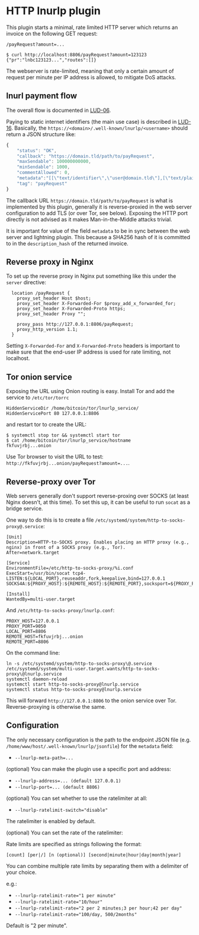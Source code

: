 # HTTP lnurlp plugin

This plugin starts a minimal, rate limited HTTP server which returns an invoice on the following GET request:

`/payRequest?amount=...`

```
$ curl http://localhost:8806/payRequest?amount=123123
{"pr":"lnbc123123...","routes":[]}
```

The webserver is rate-limited, meaning that only a certain amount of request per minute per IP address is allowed, to mitigate DoS attacks.

## lnurl payment flow

The overall flow is documented in [LUD-06](https://github.com/fiatjaf/lnurl-rfc/blob/luds/06.md).

Paying to static internet identifiers (the main use case) is described in [LUD-16](https://github.com/fiatjaf/lnurl-rfc/blob/luds/16.md). Basically, the `https://<domain>/.well-known/lnurlp/<username>` should return a JSON structure like:

```javascript
{
    "status": "OK",
    "callback": "https://domain.tld/path/to/payRequest",
    "maxSendable": 100000000000,
    "minSendable": 1000,
    "commentAllowed": 0,
    "metadata":"[[\"text/identifier\",\"user@domain.tld\"],[\"text/plain\",\"Donation to user@domain.tld.\"]]",
    "tag": "payRequest"
}
```

The callback URL `https://domain.tld/path/to/payRequest` is what is implemented by this plugin, generally it is reverse-proxied in the web server configuration to add TLS
(or over Tor, see below). Exposing the HTTP port directly is not advised as it makes Man-in-the-Middle attacks trivial.

It is important for value of the field `metadata` to be in sync between the web server and lightning plugin. This because a SHA256 hash of it is committed to in the `description_hash` of the returned invoice.

## Reverse proxy in Nginx

To set up the reverse proxy in Nginx put something like this under the `server` directive:

```
  location /payRequest {
    proxy_set_header Host $host;
    proxy_set_header X-Forwarded-For $proxy_add_x_forwarded_for;
    proxy_set_header X-Forwarded-Proto https;
    proxy_set_header Proxy "";

    proxy_pass http://127.0.0.1:8806/payRequest;
    proxy_http_version 1.1;
  }
```

Setting `X-Forwarded-For` and `X-Forwarded-Proto` headers is important to make sure that the end-user IP address is used for rate limiting, not localhost.

## Tor onion service

Exposing the URL using Onion routing is easy. Install Tor and add the service to `/etc/tor/torrc`

```
HiddenServiceDir /home/bitcoin/tor/lnurlp_service/
HiddenServicePort 80 127.0.0.1:8806
```

and restart tor to create the URL:

```
$ systemctl stop tor && systemctl start tor
$ cat /home/bitcoin/tor/lnurlp_service/hostname
fkfuvjrbj...onion
```

Use Tor browser to visit the URL to test: `http://fkfuvjrbj...onion/payRequest?amount=...`.

## Reverse-proxy over Tor

Web servers generally don't support reverse-proxing over SOCKS (at least Nginx doesn't, at this time). To set this up, it can be useful to run `socat` as a bridge service.

One way to do this is to create a file `/etc/systemd/system/http-to-socks-proxy@.service`:

```
[Unit]
Description=HTTP-to-SOCKS proxy. Enables placing an HTTP proxy (e.g., nginx) in front of a SOCKS proxy (e.g., Tor).
After=network.target

[Service]
EnvironmentFile=/etc/http-to-socks-proxy/%i.conf
ExecStart=/usr/bin/socat tcp4-LISTEN:${LOCAL_PORT},reuseaddr,fork,keepalive,bind=127.0.0.1 SOCKS4A:${PROXY_HOST}:${REMOTE_HOST}:${REMOTE_PORT},socksport=${PROXY_PORT}

[Install]
WantedBy=multi-user.target
```

And `/etc/http-to-socks-proxy/lnurlp.conf`:

```
PROXY_HOST=127.0.0.1
PROXY_PORT=9050
LOCAL_PORT=8806
REMOTE_HOST=fkfuvjrbj...onion
REMOTE_PORT=8806
```

On the command line:

```
ln -s /etc/systemd/system/http-to-socks-proxy\@.service /etc/systemd/system/multi-user.target.wants/http-to-socks-proxy\@lnurlp.service
systemctl daemon-reload
systemctl start http-to-socks-proxy@lnurlp.service
systemctl status http-to-socks-proxy@lnurlp.service
```

This will forward `http://127.0.0.1:8806` to the onion service over Tor. Reverse-proxying is otherwise the same.

## Configuration

The only necessary configuration is the path to the endpoint JSON file (e.g. `/home/www/host/.well-known/lnurlp/jsonfile`) for the `metadata`
field:

- `--lnurlp-meta-path=...`

(optional) You can make the plugin use a specific port and address:

- `--lnurlp-address=... (default 127.0.0.1)`
- `--lnurlp-port=... (default 8806)`

(optional) You can set whether to use the ratelimiter at all:

- `--lnurlp-ratelimit-switch="disable"`

The ratelimiter is enabled by default.

(optional) You can set the rate of the ratelimiter:

Rate limits are specified as strings following the format:
```
[count] [per|/] [n (optional)] [second|minute|hour|day|month|year]
```

You can combine multiple rate limits by separating them with a delimiter of your choice.

e.g.:

- `--lnurlp-ratelimit-rate="1 per minute"`
- `--lnurlp-ratelimit-rate="10/hour"`
- `--lnurlp-ratelimit-rate="2 per 2 minutes;3 per hour;42 per day"`
- `--lnurlp-ratelimit-rate="100/day, 500/2months"`

Default is "2 per minute".
